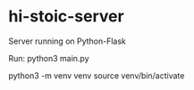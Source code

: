 # hi-stoic-server
Server running on Python-Flask

Run: python3 main.py

python3 -m venv venv
source venv/bin/activate